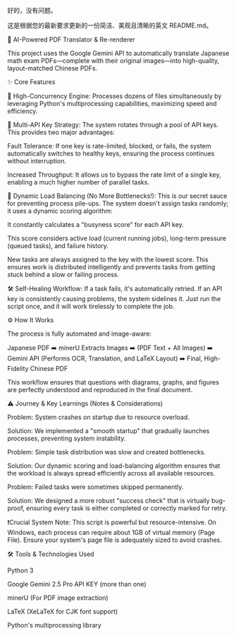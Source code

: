好的，没有问题。

这是根据您的最新要求更新的一份简洁、美观且清晰的英文 README.md。

🤖 AI-Powered PDF Translator & Re-renderer

This project uses the Google Gemini API to automatically translate Japanese math exam PDFs—complete with their original images—into high-quality, layout-matched Chinese PDFs.

✨ Core Features

🚀 High-Concurrency Engine: Processes dozens of files simultaneously by leveraging Python's multiprocessing capabilities, maximizing speed and efficiency.

🔑 Multi-API Key Strategy: The system rotates through a pool of API keys. This provides two major advantages:

Fault Tolerance: If one key is rate-limited, blocked, or fails, the system automatically switches to healthy keys, ensuring the process continues without interruption.

Increased Throughput: It allows us to bypass the rate limit of a single key, enabling a much higher number of parallel tasks.

🧠 Dynamic Load Balancing (No More Bottlenecks!): This is our secret sauce for preventing process pile-ups. The system doesn't assign tasks randomly; it uses a dynamic scoring algorithm:

It constantly calculates a "busyness score" for each API key.

This score considers active load (current running jobs), long-term pressure (queued tasks), and failure history.

New tasks are always assigned to the key with the lowest score. This ensures work is distributed intelligently and prevents tasks from getting stuck behind a slow or failing process.

🛠️ Self-Healing Workflow: If a task fails, it's automatically retried. If an API key is consistently causing problems, the system sidelines it. Just run the script once, and it will work tirelessly to complete the job.

⚙️ How It Works

The process is fully automated and image-aware:

Japanese PDF ➡️ minerU Extracts Images ➡️ (PDF Text + All Images) ➡️ Gemini API (Performs OCR, Translation, and LaTeX Layout) ➡️ Final, High-Fidelity Chinese PDF

This workflow ensures that questions with diagrams, graphs, and figures are perfectly understood and reproduced in the final document.

⚠️ Journey & Key Learnings (Notes & Considerations)

Problem: System crashes on startup due to resource overload.

Solution: We implemented a "smooth startup" that gradually launches processes, preventing system instability.

Problem: Simple task distribution was slow and created bottlenecks.

Solution: Our dynamic scoring and load-balancing algorithm ensures that the workload is always spread efficiently across all available resources.

Problem: Failed tasks were sometimes skipped permanently.

Solution: We designed a more robust "success check" that is virtually bug-proof, ensuring every task is either completed or correctly marked for retry.

❗️Crucial System Note: This script is powerful but resource-intensive. On Windows, each process can require about 1GB of virtual memory (Page File). Ensure your system's page file is adequately sized to avoid crashes.

🛠️ Tools & Technologies Used

Python 3

Google Gemini 2.5 Pro API KEY (more than one)

minerU (For PDF image extraction)

LaTeX (XeLaTeX for CJK font support)

Python's multiprocessing library
